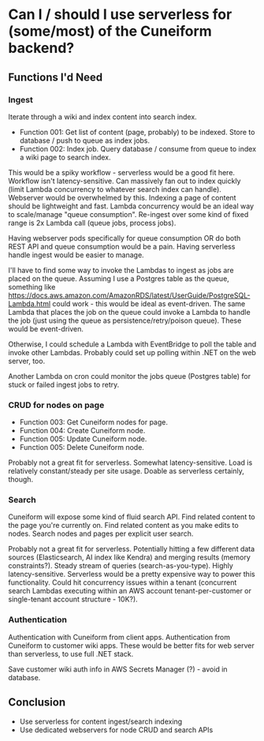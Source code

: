 # Can I / should I use serverless for (some/most) of the Cuneiform backend?

## Functions I'd Need

### Ingest

Iterate through a wiki and index content into search index.

- Function 001: Get list of content (page, probably) to be indexed. Store to
  database / push to queue as index jobs.
- Function 002: Index job. Query database / consume from queue to index a wiki
  page to search index.

This would be a spiky workflow - serverless would be a good fit here. Workflow
isn't latency-sensitive. Can massively fan out to index quickly (limit Lambda
concurrency to whatever search index can handle). Webserver would be overwhelmed
by this. Indexing a page of content should be lightweight and fast. Lambda
concurrency would be an ideal way to scale/manage "queue consumption". Re-ingest
over some kind of fixed range is 2x Lambda call (queue jobs, process jobs).

Having webserver pods specifically for queue consumption OR do both REST API and
queue consumption would be a pain. Having serverless handle ingest would be
easier to manage.

I'll have to find some way to invoke the Lambdas to ingest as jobs are placed on the queue. Assuming I use a Postgres table as the queue, something like https://docs.aws.amazon.com/AmazonRDS/latest/UserGuide/PostgreSQL-Lambda.html could work - this would be ideal as event-driven. The same Lambda that places the job on the queue could invoke a Lambda to handle the job (just using the queue as persistence/retry/poison queue). These would be event-driven. 

Otherwise, I could schedule a Lambda with EventBridge to poll the table and invoke other Lambdas. Probably could set up polling within .NET on the web server, too.

Another Lambda on cron could monitor the jobs queue (Postgres table) for stuck or failed ingest jobs to retry.

### CRUD for nodes on page

- Function 003: Get Cuneiform nodes for page.
- Function 004: Create Cuneiform node.
- Function 005: Update Cuneiform node.
- Function 005: Delete Cuneiform node.

Probably not a great fit for serverless. Somewhat latency-sensitive. Load is
relatively constant/steady per site usage. Doable as serverless certainly,
though.

### Search

Cuneiform will expose some kind of fluid search API. Find related content to the
page you're currently on. Find related content as you make edits to nodes.
Search nodes and pages per explicit user search.

Probably not a great fit for serverless. Potentially hitting a few different
data sources (Elasticsearch, AI index like Kendra) and merging results (memory
constraints?). Steady stream of queries (search-as-you-type). Highly
latency-sensitive. Serverless would be a pretty expensive way to power this
functionality. Could hit concurrency issues within a tenant (concurrent search
Lambdas executing within an AWS account tenant-per-customer or single-tenant
account structure - 10K?).

### Authentication

Authentication with Cuneiform from client apps. Authentication from Cuneiform to customer wiki apps. These would be better fits for web server than serverless, to use full .NET stack.

Save customer wiki auth info in AWS Secrets Manager (?) - avoid in database.

## Conclusion

- Use serverless for content ingest/search indexing
- Use dedicated webservers for node CRUD and search APIs

